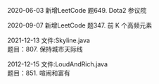 2020-06-03
新增LeetCode 题649. Dota2 参议院

2020-09-07
新增LeetCode 题347. 前 K 个高频元素

2021-12-13
文件:Skyline.java \
题目：807. 保持城市天际线

2012-12-15
文件:LoudAndRich.java \
题目：851. 喧闹和富有